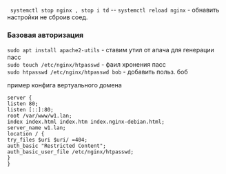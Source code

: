 
 ` systemctl stop nginx , stop i td` -- 
 ` systemctl reload nginx ` - обнавить настройки не сброив соед.
 
 
  
 
 
 ### Базовая авторизация   
 
 ` sudo apt install apache2-utils ` - ставим утил от апача для генерации пасс   
 ` sudo touch /etc/nginx/htpasswd ` - фаил хронения пасс   
 ` sudo htpasswd /etc/nginx/htpasswd bob ` - добавить польз. боб   
 
 
 пример конфига вертуального домена  
 ```
 server {
listen 80;
listen [::]:80;
root /var/www/w1.lan;
index index.html index.htm index.nginx-debian.html;
server_name w1.lan;
location / {
try_files $uri $uri/ =404;
auth_basic "Restricted Content";
auth_basic_user_file /etc/nginx/htpasswd;
}
}
```
